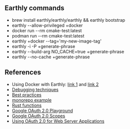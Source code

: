 ## Earthly commands

- brew install earthly/earthly/earthly && earthly bootstrap
- earthly --allow-privileged +docker
- docker run --rm cmake-test:latest
- podman run --rm cmake-test:latest
- earthly +docker --tag='my-new-image-tag'
- earthly -i -P +generate-phrase
- earthly --build-arg NO_CACHE=true +generate-phrase
- earthly --no-cache +generate-phrase

## References

- Using Docker with Earthly: [link 1](https://github.com/earthly/earthly/blob/main/examples/tutorial/js/part6/Earthfile) and [link 2](https://docs.earthly.dev/basics/part-6-using-docker-with-earthly)
- [Debugging techniques](https://docs.earthly.dev/docs/guides/debugging)
- [Best practices](https://docs.earthly.dev/docs/guides/best-practices)
- [monorepo example](https://github.dev/furqanshahid85-python/python-monerepo/blob/main/earthly/requirements.txt)
- [Rust functions](https://github.com/earthly/lib/blob/main/rust/README.md)
- [Google OAuth 2.0 Playground](https://developers.google.com/oauthplayground)
- [Google OAuth 2.0 Scopes](https://developers.google.com/identity/protocols/oauth2/scopes)
- [Using OAuth 2.0 for Web Server Applications](https://developers.google.com/identity/protocols/oauth2/web-server)
